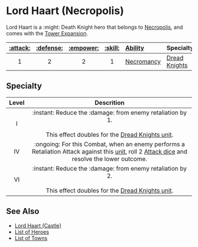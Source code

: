 # Lord Haart (Necropolis)

Lord Haart is a :might: Death Knight hero that belongs to [Necropolis](../towns/necropolis.md), and comes with the [Tower Expansion](../content.md).

| [:attack:](../statistics/attack.md) | [:defense:](../statistics/defense.md) | [:empower:](../statistics/power.md) | [:skill:](../statistics/knowledge.md) | [Ability](../abilities/index.md) | Specialty |
| :---: | :---: | :---: | :---: | :--- | :--- |
| 1 | 2 | 2 | 1 | [Necromancy](../abilities/necromancy.md) | [Dread Knights](#specialty) |


## Specialty

| Level | Descrition |
| :---: | :---: |
| Ⅰ | :instant: Reduce the :damage: from enemy retaliation by 1.<br><br>This effect doubles for the [Dread Knights unit](../units/dread_knights.md). |
| Ⅳ | :ongoing: For this Combat, when an enemy performs a Retaliation Attack against this [unit](../units/index.md), roll 2 [Attack dice](../dice.md#attack-die) and resolve the lower outcome. |
| Ⅵ | :instant: Reduce the :damage: from enemy retaliation by 2.<br><br>This effect doubles for the [Dread Knights unit](../units/dread_knights.md). |


## See Also

- [Lord Haart (Castle)](lord_haart_castle.md)
- [List of Heroes](index.md)
- [List of Towns](../towns/index.md)